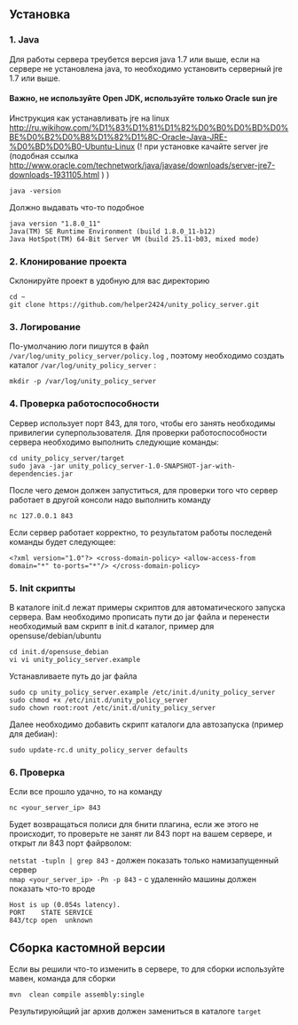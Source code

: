 ## Установка

### 1. Java
Для работы сервера треубется версия java  1.7 или выше, если на сервере не установлена java, то необходимо установить серверный jre 1.7  или выше.

#### Важно, не используйте Open JDK, используйте только Oracle sun jre

Инструкция как устанавливать jre на linux http://ru.wikihow.com/%D1%83%D1%81%D1%82%D0%B0%D0%BD%D0%BE%D0%B2%D0%B8%D1%82%D1%8C-Oracle-Java-JRE-%D0%BD%D0%B0-Ubuntu-Linux (! при установке качайте server  jre (подобная ссылка http://www.oracle.com/technetwork/java/javase/downloads/server-jre7-downloads-1931105.html ) )

`java -version`

Должно выдавать что-то подобное

`java version "1.8.0_11"`  
`Java(TM) SE Runtime Environment (build 1.8.0_11-b12)`  
`Java HotSpot(TM) 64-Bit Server VM (build 25.11-b03, mixed mode)`

### 2. Клонирование проекта

Склонируйте проект в удобную для вас директорию

`cd ~`  
`git clone https://github.com/helper2424/unity_policy_server.git`  

### 3. Логирование

По-умолчанию логи пишутся в файл `/var/log/unity_policy_server/policy.log` , поэтому необходимо создать каталог `/var/log/unity_policy_server` :

`mkdir -p /var/log/unity_policy_server` 

### 4. Проверка работоспособности

Cервер использует порт 843, для того, чтобы его занять необходимы привилегии суперпользователя. Для проверки работоспособности сервера необходимо выполнить следующие команды:

`cd unity_policy_server/target`  
`sudo java -jar unity_policy_server-1.0-SNAPSHOT-jar-with-dependencies.jar`

После чего демон должен запуститься, для проверки того что сервер работает в другой консоли надо выполнить команду

`nc 127.0.0.1 843`

Если сервер работает корректно, то результатом работы последенй команды будет следующее:

`<?xml version="1.0"?>
<cross-domain-policy>
  <allow-access-from domain="*" to-ports="*"/>
</cross-domain-policy>`

### 5. Init скрипты

В каталоге init.d лежат примеры скриптов для автоматического запуска сервера. Вам необходимо прописать пути до jar файла и перенести необходимый вам скрипт в init.d каталог, пример для opensuse/debian/ubuntu

`cd init.d/opensuse_debian`  
`vi vi unity_policy_server.example`

Устанавливаете путь до jar файла

`sudo cp unity_policy_server.example /etc/init.d/unity_policy_server`
`sudo chmod +x /etc/init.d/unity_policy_server`  
`sudo chown root:root /etc/init.d/unity_policy_server`  

Далее необходимо добавить скрипт каталоги дла автозапуска (пример для дебиан):

`sudo update-rc.d unity_policy_server defaults`

### 6. Проверка

Если все прошло удачно, то на команду

`nc <your_server_ip> 843`  

Будет возвращаться полиси для бнити плагина, если же этого не происходит, то проверьте не занят ли 843 порт на вашем сервере, и открыт ли 843 порт файрволом:

`netstat -tupln | grep 843` - должен показать только намизапущенный сервер  
`nmap <your_server_ip> -Pn -p 843`  - с удаленнйо машины должен показать что-то вроде  

`Host is up (0.054s latency).`  
`PORT    STATE SERVICE`  
`843/tcp open  unknown`  


## Сборка кастомной версии 

Если вы решили что-то изменить в сервере, то для сборки используйте мавен, команда для сборки

`mvn  clean compile assembly:single`  

Результируюйщий jar архив должен замениться в каталоге  `target`


